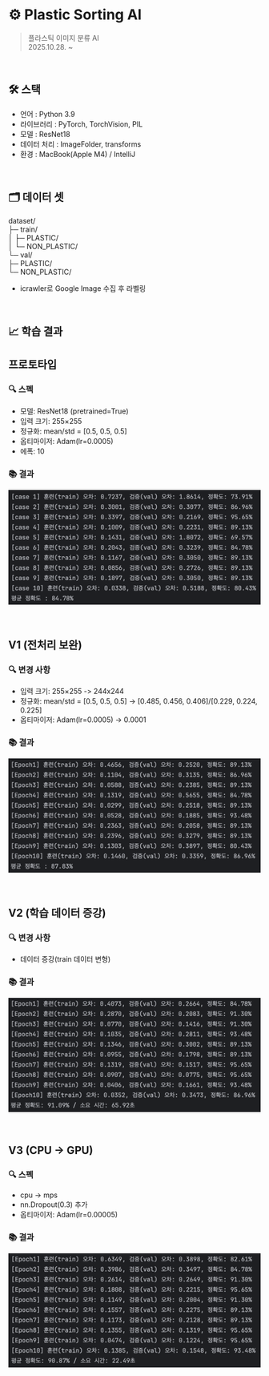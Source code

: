 # ⚙️ Plastic Sorting AI
> 플라스틱 이미지 분류 AI  
> 2025.10.28. ~ 

<br>

## 🛠️ 스택
- 언어 : Python 3.9
- 라이브러리 : PyTorch, TorchVision, PIL
- 모델 : ResNet18
- 데이터 처리 : ImageFolder, transforms
- 환경 : MacBook(Apple M4) / IntelliJ

<br>

## 🗂️ 데이터 셋
dataset/  
├─ train/  
│   ├─ PLASTIC/  
│   └─ NON_PLASTIC/  
└─ val/  
├─ PLASTIC/  
└─ NON_PLASTIC/  
- icrawler로 Google Image 수집 후 라벨링

<br>

## 📈 학습 결과
## 프로토타입
### 🔍 스펙
- 모델: ResNet18 (pretrained=True)
- 입력 크기: 255×255
- 정규화: mean/std = [0.5, 0.5, 0.5]
- 옵티마이저: Adam(lr=0.0005)
- 에폭: 10

### 📚 결과
![img.png](img/img.png)

<br>

## V1 (전처리 보완)
### 🔍 변경 사항
- 입력 크기: 255×255 -> 244x244
- 정규화: mean/std = [0.5, 0.5, 0.5] -> [0.485, 0.456, 0.406]/[0.229, 0.224, 0.225]
- 옵티마이저: Adam(lr=0.0005) -> 0.0001

### 📚 결과
![img.png](img/img1.png)

<br>

## V2 (학습 데이터 증강)
### 🔍 변경 사항
- 데이터 증강(train 데이터 변형)

### 📚 결과
![img_5.png](img/img_5.png)

<br>

## V3 (CPU -> GPU)
### 🔍 스펙
- cpu -> mps
- nn.Dropout(0.3) 추가
- 옵티마이저: Adam(lr=0.00005)

### 📚 결과
![img_7.png](img/img_7.png)